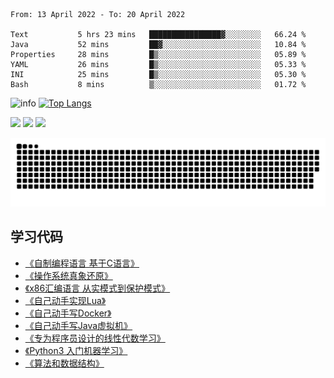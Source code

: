 <!--START_SECTION:waka-->

```text
From: 13 April 2022 - To: 20 April 2022

Text           5 hrs 23 mins   ████████████████▓░░░░░░░░   66.24 %
Java           52 mins         ██▓░░░░░░░░░░░░░░░░░░░░░░   10.84 %
Properties     28 mins         █▒░░░░░░░░░░░░░░░░░░░░░░░   05.89 %
YAML           26 mins         █▒░░░░░░░░░░░░░░░░░░░░░░░   05.33 %
INI            25 mins         █▒░░░░░░░░░░░░░░░░░░░░░░░   05.30 %
Bash           8 mins          ▒░░░░░░░░░░░░░░░░░░░░░░░░   01.72 %
```

<!--END_SECTION:waka-->

![info](https://github-readme-stats.vercel.app/api?username=chenlingmin&show_icons=true&count_private=true&hide=prs&theme=default_repocard)
[![Top Langs](https://github-readme-stats.vercel.app/api/top-langs/?username=chenlingmin&layout=compact)](https://github.com/anuraghazra/github-readme-stats)


[![](https://img.shields.io/badge/OS-Arch%20Linux-33aadd?style=flat-square&logo=arch-linux&logoColor=ffffff)](https://www.archlinux.org/)
[![](https://img.shields.io/badge/macOS-Hackintosh-292e33?style=flat-square&logo=apple&logoColor=ffffff)](https://www.tonymacx86.com/)
![](https://visitor-badge.glitch.me/badge?page_id=CasterWx.readme)

![](https://raw.githubusercontent.com/chenlingmin/chenlingmin/main/assets/github-contribution-grid-snake.svg)  

## 学习代码

* [《自制编程语言 基于C语言》](https://github.com/chenlingmin/sparrow)
* [《操作系统真象还原》](https://github.com/chenlingmin/os-learn)
* [《x86汇编语言 从实模式到保护模式》](https://github.com/chenlingmin/x86_assembly)
* [《自己动手实现Lua》](https://github.com/chenlingmin/luago)
* [《自己动手写Docker》](https://github.com/chenlingmin/mydocker)
* [《自己动手写Java虚拟机》](https://github.com/chenlingmin/jvmgo)
* [《专为程序员设计的线性代数学习》](https://github.com/chenlingmin/Play-with-Linear-Algebra)
* [《Python3 入门机器学习》](https://github.com/chenlingmin/python3-ml)
* [《算法和数据结构》](https://github.com/chenlingmin/algorithms)
